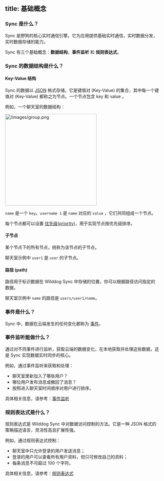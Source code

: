 title: 基础概念
---

### Sync 是什么？
Sync 是野狗的核心实时通信引擎。它为应用提供基础实时通信，实时数据分发，实时数据存储的能力。

Sync 有三个基础概念：**数据结构**，**事件监听** 和 **规则表达式**。


### Sync 的数据结构是什么？


#### Key-Value 结构
Sync 的数据以 [JSON](http://json.org/json-zh.html) 格式存储。它是键值对 (Key-Value) 的集合，其中每一个键值对 (Key-Value) 都称之为节点。一个节点包含 key 和 value 。

例如，一个聊天室的数据结构：

<img src='/images/group.png' alt="/images/group.png" width="300">


`name` 是一个 `key`。`username 1` 是 `name` 对应的 `value` ，它们共同组成一个节点。

每个节点都可以设置 [优先级(priority)](/guide/sync/web/save-data.html#设置节点优先级)，用于实现节点按优先级排序。

#### 子节点
某个节点下的所有节点，统称为该节点的子节点。

聊天室示例中 `user1` 是 `user` 的子节点。

#### 路径 (path)
路径用于标识数据在 Wilddog Sync 中存储的位置，你可以根据路径访问指定的数据。

聊天室示例中 `name` 的路径是 `users/user1/name`。


### 事件是什么？

Sync 中，数据在云端发生的任何变化都称为 [事件](/guide/sync/web/retrieve-data.html#事件)。


### 事件监听能做什么？
通过对不同事件进行监听，获取云端的数据变化，在本地获取并处理这些数据，这是 Sync 实现数据实时同步的核心。

例如，通过事件监听来获取和处理：

- 聊天室里新加入了哪些用户？
- 哪位用户发布消息或撤回了消息？
- 按照进入聊天室时间顺序对用户进行排序。

具体相关信息，请参考：[事件监听](/guide/sync/web/retrieve-data.html)

### 规则表达式是什么？ 
规则表达式是 Wilddog Sync 中对数据访问控制的方法。它是一种 JSON 格式的策略描述语言，灵活性高且扩展性强。

例如，通过规则表达式控制：

- 聊天室中只允许登录的用户发送消息；
- 登录的用户可以查看所有用户资料，但只可修改自己的资料；
- 每条消息不可超过 100 个字符。


具体相关信息，请参考：[规则表达式](/guide/sync/rules/introduce.html)